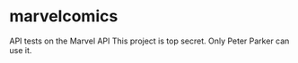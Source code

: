 # marvelcomics
API tests on the Marvel API
This project is top secret. Only Peter Parker can use it.
